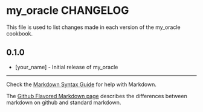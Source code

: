 # my_oracle CHANGELOG

This file is used to list changes made in each version of the my_oracle cookbook.

## 0.1.0
- [your_name] - Initial release of my_oracle

- - -
Check the [Markdown Syntax Guide](http://daringfireball.net/projects/markdown/syntax) for help with Markdown.

The [Github Flavored Markdown page](http://github.github.com/github-flavored-markdown/) describes the differences between markdown on github and standard markdown.
